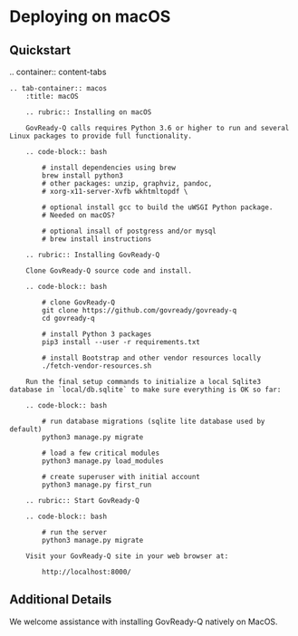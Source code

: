 # Deploying on macOS

## Quickstart

.. container:: content-tabs

    .. tab-container:: macos
        :title: macOS

        .. rubric:: Installing on macOS
        
        GovReady-Q calls requires Python 3.6 or higher to run and several Linux packages to provide full functionality.

        .. code-block:: bash

            # install dependencies using brew
            brew install python3
            # other packages: unzip, graphviz, pandoc,
            # xorg-x11-server-Xvfb wkhtmltopdf \

            # optional install gcc to build the uWSGI Python package.
            # Needed on macOS?

            # optional insall of postgress and/or mysql
            # brew install instructions

        .. rubric:: Installing GovReady-Q
        
        Clone GovReady-Q source code and install.

        .. code-block:: bash

            # clone GovReady-Q
            git clone https://github.com/govready/govready-q
            cd govready-q

            # install Python 3 packages
            pip3 install --user -r requirements.txt

            # install Bootstrap and other vendor resources locally
            ./fetch-vendor-resources.sh

        Run the final setup commands to initialize a local Sqlite3 database in `local/db.sqlite` to make sure everything is OK so far:

        .. code-block:: bash

            # run database migrations (sqlite lite database used by default)
            python3 manage.py migrate

            # load a few critical modules
            python3 manage.py load_modules

            # create superuser with initial account
            python3 manage.py first_run

        .. rubric:: Start GovReady-Q

        .. code-block:: bash

            # run the server
            python3 manage.py migrate

        Visit your GovReady-Q site in your web browser at:

            http://localhost:8000/

## Additional Details

We welcome assistance with installing GovReady-Q natively on MacOS.
